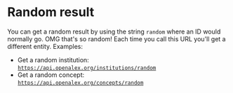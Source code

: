 # Random result

You can get a random result by using the string `random` where an ID would normally go. OMG that's so random! Each time you call this URL you'll get a different entity.  Examples:

*   Get a random institution:\
    [`https://api.openalex.org/institutions/random`](https://api.openalex.org/institutions/random)
*   Get a random concept:\
    [`https://api.openalex.org/concepts/random`](https://api.openalex.org/concepts/random)
